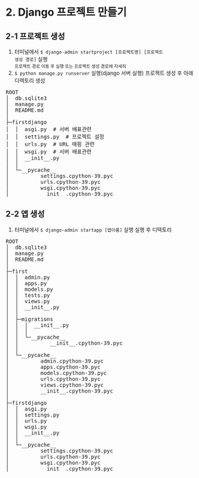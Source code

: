 # 2. Django 프로젝트 만들기

## 2-1 프로젝트 생성
1. 터미널에서 <code>$ django-admin startproject [프로젝트명] [프로젝트 생성 경로]</code> 실행<br/>
<small>프로젝트 경로 이동 후 실행 또는 프로젝트 생성 경로에 자세히</small>
2. <code>$ python manage.py runserver</code> 실행(django 서버 실행)
프로젝트 생성 후 아래 디렉토리 생성
<pre>
ROOT
│  db.sqlite3
│  manage.py
│  README.md
│
├─firstdjango
│  │  asgi.py  # 서버 배표관련
│  │  settings.py  # 프로젝트 설정
│  │  urls.py  # URL 매핑 관련
│  │  wsgi.py  # 서버 배표관련
│  │  __init__.py
│  │
│  └─__pycache__
│          settings.cpython-39.pyc
│          urls.cpython-39.pyc
│          wsgi.cpython-39.pyc
│          __init__.cpython-39.pyc
</pre>

## 2-2 앱 생성
1. 터미널에서 <code>$ django-admin startapp [앱이름]</code> 실행
실행 후 디텍토리
<pre>
ROOT
│  db.sqlite3
│  manage.py
│  README.md
│
├─first
│  │  admin.py
│  │  apps.py
│  │  models.py
│  │  tests.py
│  │  views.py
│  │  __init__.py
│  │
│  ├─migrations
│  │  │  __init__.py
│  │  │
│  │  └─__pycache__
│  │          __init__.cpython-39.pyc
│  │
│  └─__pycache__
│          admin.cpython-39.pyc
│          apps.cpython-39.pyc
│          models.cpython-39.pyc
│          urls.cpython-39.pyc
│          views.cpython-39.pyc
│          __init__.cpython-39.pyc
│
├─firstdjango
│  │  asgi.py
│  │  settings.py
│  │  urls.py
│  │  wsgi.py
│  │  __init__.py
│  │
│  └─__pycache__
│          settings.cpython-39.pyc
│          urls.cpython-39.pyc
│          wsgi.cpython-39.pyc
│          __init__.cpython-39.pyc
</pre>
